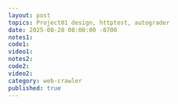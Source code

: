 ```yaml
---
layout: post
topics: Project01 design, httptest, autograder
date: 2025-08-28 08:00:00 -0700
notes1: 
code1: 
video1: 
notes2: 
code2: 
video2: 
category: web-crawler
published: true
---
```

